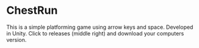 # ChestRun

This is a simple platforming game using arrow keys and space. Developed in Unity.
Click to releases (middle right) and download your computers version.
